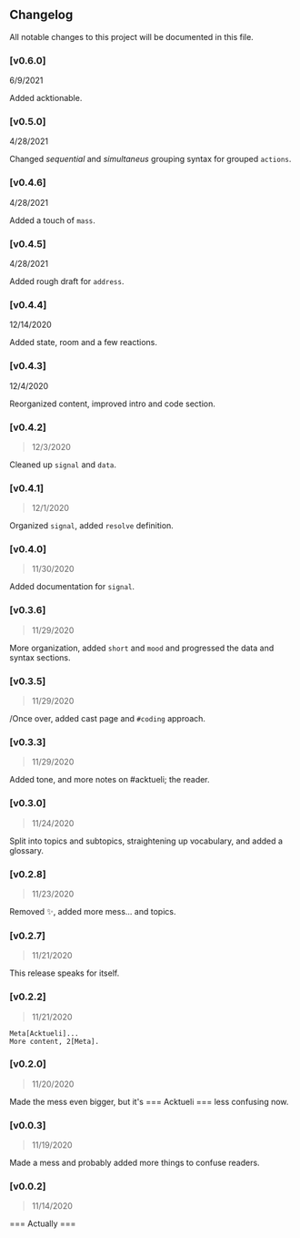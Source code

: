 ## Changelog

All notable changes to this project will be documented in this file.

### [v0.6.0]
6/9/2021

Added acktionable.

### [v0.5.0]
4/28/2021

Changed _sequential_ and _simultaneus_ grouping syntax for grouped `actions`.

### [v0.4.6]
4/28/2021

Added a touch of `mass`.

### [v0.4.5]
4/28/2021

Added rough draft for `address`.

### [v0.4.4]
12/14/2020

Added state, room and a few reactions.

### [v0.4.3]
12/4/2020

Reorganized content, improved intro and code section.

### [v0.4.2]
> 12/3/2020

Cleaned up `signal` and `data`.

### [v0.4.1]
> 12/1/2020

Organized `signal`, added `resolve` definition.

### [v0.4.0]
> 11/30/2020

Added documentation for `signal`.

### [v0.3.6]
> 11/29/2020

More organization, added `short` and `mood` and progressed the data and syntax sections.

### [v0.3.5]
> 11/29/2020

/Once over, added cast page and `#coding` approach.

### [v0.3.3]
> 11/29/2020

Added tone, and more notes on #acktueli; the reader.

### [v0.3.0]
> 11/24/2020

Split into topics and subtopics, straightening up vocabulary, and added a glossary.

### [v0.2.8]
> 11/23/2020

Removed ✨, added more mess... and topics.

### [v0.2.7]
> 11/21/2020

This release speaks for itself.

### [v0.2.2]
> 11/21/2020

```
Meta[Acktueli]...
More content, 2[Meta].
```

### [v0.2.0]
> 11/20/2020

Made the mess even bigger, but it's === Acktueli === less confusing now.

### [v0.0.3]
> 11/19/2020

Made a mess and probably added more things to confuse readers.

### [v0.0.2]
> 11/14/2020

=== Actually ===